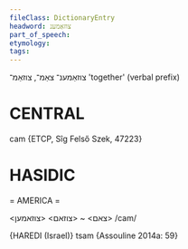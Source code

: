 ```yaml
---
fileClass: DictionaryEntry
headword: צוזאַמענ
part_of_speech: 
etymology: 
tags: 
---
```

צוזאַמענ־
צאַמ־, צוזאַמ־
'together' (verbal prefix)

CENTRAL
========

cam {ETCP, Sîg Felső Szek, 47223}

HASIDIC
=======
= AMERICA = 

<צאם> ~ <צוזאם> <צוזאמען>
/cam/

{HAREDI (Israel)}
tsam {Assouline 2014a: 59}